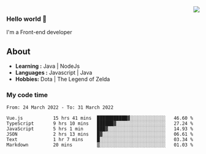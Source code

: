 <img align='right' src="https://github-readme-stats.vercel.app/api?username=jumodada&show_icons=true&theme=vue">

### Hello world 👋

I'm a Front-end developer 
    
## About
-  **Learning :** Java | NodeJs
-  **Languages :** Javascript | Java
-  **Hobbies:** Dota | The Legend of Zelda

### My code time

<!--START_SECTION:waka-->

```text
From: 24 March 2022 - To: 31 March 2022

Vue.js           15 hrs 41 mins  ███████████▓░░░░░░░░░░░░░   46.60 %
TypeScript       9 hrs 10 mins   ██████▓░░░░░░░░░░░░░░░░░░   27.24 %
JavaScript       5 hrs 1 min     ███▓░░░░░░░░░░░░░░░░░░░░░   14.93 %
JSON             2 hrs 13 mins   █▓░░░░░░░░░░░░░░░░░░░░░░░   06.61 %
Text             1 hr 7 mins     █░░░░░░░░░░░░░░░░░░░░░░░░   03.34 %
Markdown         20 mins         ▒░░░░░░░░░░░░░░░░░░░░░░░░   01.03 %
```

<!--END_SECTION:waka-->
